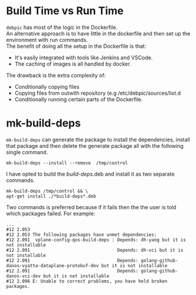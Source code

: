 # Build Time vs Run Time

`debpic` has most of the logic in the Dockerfile.   
An alternative approach is to have little in the dockerfile and then set up the environment with run commands.  
The benefit of doing all the setup in the Dockerfile is that:
* It's easily integrated with tools like Jenkins and VSCode.
* The caching of images is all handled by docker.  

The drawback is the extra complexity of:  
* Conditionally copying files
* Copying files from outwith repository (e.g /etc/debpic/sources/list.d
* Conditionally running certain parts of the Dockerfile.


# mk-build-deps

`mk-build-deps` can generate the package to install the dependencies, install that package and then delete the generate package all with the following single command.
``````
mk-build-deps --install --remove  /tmp/control
``````

I have opted to build the *build-deps*.deb and install it as two separate commands. 
```
mk-build-deps /tmp/control && \
apt-get install ./*build-deps*.deb
```

Two commands is preferred because if it fails then the the user is told which packages failed. For example:
```
...
#12 2.053 
#12 2.053 The following packages have unmet dependencies:
#12 2.091  vplane-config-qos-build-deps : Depends: dh-yang but it is not installable
#12 2.091                                 Depends: dh-vci but it is not installable
#12 2.091                                 Depends: golang-github-danos-vyatta-dataplane-protobuf-dev but it is not installable
#12 2.091                                 Depends: golang-github-danos-vci-dev but it is not installable
#12 2.096 E: Unable to correct problems, you have held broken packages.
```

